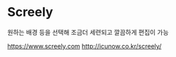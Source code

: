 
# Screely

원하는 배경 등을 선택해 조금더 세련되고 깔끔하게 편집이 가능

https://www.screely.com
http://icunow.co.kr/screely/